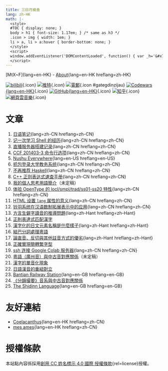 ```yaml
---
title: 三日月綾香
lang: zh-HK
math: |-
  <style>
  #TOC { display: none; }
  body > h1 { font-size: 1.17em; } /* same as h3 */
  .icon > img { width: 1em; }
  li > a, li > a:hover { border-bottom: none; }
  </style>
  <script>
  window.addEventListener('DOMContentLoaded', function() { var _h='&#x73;&#x68;&#x6E;&#x2E;&#x68;&#x6B;';var _a='&#x40;&#x6D;&#x61;&#x69;&#x6C;&#x2E;';var _n='&#x61;&#x79;&#x61;&#x6b;&#x61;';var _e=_n+_a+_h;_a=document.createElement('span');_a.innerHTML=_e;document.getElementById('gategdinzijau').href='m'+'a'+'ilto'+':'+_a.innerText; /* Console log */ console.log('Welcome!'); });
  </script>
---
```


[MtX~F]{lang=en-HK} - [About](about/){lang=en-HK hreflang=zh-HK}

[![bilibili](https://cdn.jsdelivr.net/gh/ayaka14732/syyon-vencie@a4c9a00/icons/bilibili-tv.svg)](https://space.bilibili.com/6769569){.icon} [![推特](https://cdn.jsdelivr.net/gh/ayaka14732/syyon-vencie@a4c9a00/icons/twitter.svg)](https://twitter.com/ayaka14732){.icon} [![電郵](https://cdn.jsdelivr.net/gh/ayaka14732/syyon-vencie@a4c9a00/icons/mail.svg)](https://example.org/){.icon #gategdinzijau} [![Codewars](https://cdn.jsdelivr.net/gh/ayaka14732/syyon-vencie@a4c9a00/icons/codewars.svg){lang=en-HK}](https://www.codewars.com/users/ayaka14732){.icon} [![GitHub](https://cdn.jsdelivr.net/gh/ayaka14732/syyon-vencie@a4c9a00/icons/github.svg){lang=en-HK}](https://github.com/ayaka14732){.icon} [![知乎](https://cdn.jsdelivr.net/gh/ayaka14732/syyon-vencie@a4c9a00/icons/zhihu.svg)](https://www.zhihu.com/people/.ayaka){.icon} [![網頁雲音樂](https://cdn.jsdelivr.net/gh/ayaka14732/syyon-vencie@a4c9a00/icons/music.svg)](https://music.163.com/#/user/home?id=338500484){.icon}

# 文章

1. [日语笔记](1041/){lang=zh-CN hreflang=zh-CN}
1. [记一次学习 Shell 的经历](learnshell/){lang=zh-CN hreflang=zh-CN}
1. [直播服务器搭建记录](live/){lang=zh-CN hreflang=zh-CN}
1. [CCF 201403-3 命令行选项](ccf-201403-3/){lang=zh-CN hreflang=zh-CN}
1. [Nushu Everywhere](nushu-everywhere/){lang=en-US hreflang=en-US}
1. [抓包登录大学教务系统](wlansniff/){lang=zh-CN hreflang=zh-CN}
1. [不再推荐 Haskell](antihask/){lang=zh-CN hreflang=zh-CN}
1. [C++ 正则表达式速查手册](cppregex/){lang=zh-CN hreflang=zh-CN}
1. [我的個人思考用語簡介](v8/)（未定稿）
1. [体验 OpenType 的 locl/smpl/trad/ss01-ss20 特性](opentype/){lang=zh-CN hreflang=zh-CN}
1. [HTML 设置 `lang` 属性的意义](langtag/){lang=zh-CN hreflang=zh-CN}
1. [铃羽系统在汉语数制拓展表示中的应用](suzuha/){lang=zh-CN hreflang=zh-CN}
1. [方言生僻字讀音的推導問題](yatngiox/){lang=zh-Hant hreflang=zh-Hant}
1. [正則表達式匹配漢字](hanregex/)
1. [漢字化的日文元素名稱是什麼樣子](kanji-periodic-table/){lang=zh-Hant hreflang=zh-Hant}
1. [結巴分詞處理粵語](yueseg/hant/)
1. [論直音、反切與其他註音方式的優劣](pyanxvsdrik/){lang=zh-Hant hreflang=zh-Hant}
1. [正確實現簡轉繁字型](s2tfont/hant/)
1. [ssh 连接 Google Colab 服务器](colab/){lang=zh-CN hreflang=zh-CN}
1. [粵語（廣州音）與中古音對應關係](teoi/)（未定稿）
1. [漢字的單音化現象](guan/)
1. [日語漢音的重紐對立](tyongdiu/)
1. [Bantian Railway Station](btq/){lang=en-GB hreflang=en-GB}
1. [《分韻撮要》音系與中古音對應關係](fanwan/)
1. [The Shidinn Language](shidinn/){lang=en-GB hreflang=en-GB}

<!--
nomtopyoh is the page for testing the typesetting.
1. [南都賦（漢・張衡）](nomtopyoh/){lang=zh-Hant hreflang=lzh}

1. [普通話-粵語特殊字音對照表](poujyut/)（未定稿）
should be after 方言生僻字讀音的推導問題

1. [繁简中文转换概说](cc/){lang=zh-CN hreflang=zh-CN}（未更新）
should be after 我的個人思考用語簡介
-->

# 友好連結

- [Coelacanthus](https://blog.coelacanthus.moe/){lang=en-HK hreflang=zh-CN}
- [mes ames](https://rain.moimo.me/){lang=en-HK hreflang=zh-CN}

# 授權條款

本站點內容係採用[創用 CC 姓名標示 4.0 國際 授權條款](http://creativecommons.org/licenses/by/4.0/){rel=license}授權。
